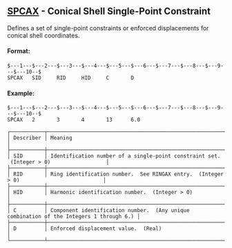 ## [SPCAX](https://help.hexagonmi.com/bundle/MSC_Nastran_2022.4/page/Nastran_Combined_Book/qrg/bulkqrs/TOC.SPCAX.xhtml) - Conical Shell Single-Point Constraint

Defines a set of single-point constraints or enforced displacements for conical shell coordinates.

#### Format:

```nastran
$---1---$---2---$---3---$---4---$---5---$---6---$---7---$---8---$---9---$---10--$
SPCAX   SID     RID     HID     C       D                                       
```
#### Example:

```nastran
$---1---$---2---$---3---$---4---$---5---$---6---$---7---$---8---$---9---$---10--$
SPCAX   2       3       4       13      6.0                                     
```
```text
┌───────────┬─────────────────────────────────────────────────────────────────────────────────────────┐
│ Describer │ Meaning                                                                                 │
├───────────┼─────────────────────────────────────────────────────────────────────────────────────────┤
│ SID       │ Identification number of a single-point constraint set.  (Integer > 0)                  │
├───────────┼─────────────────────────────────────────────────────────────────────────────────────────┤
│ RID       │ Ring identification number.  See RINGAX entry.  (Integer > 0)                           │
├───────────┼─────────────────────────────────────────────────────────────────────────────────────────┤
│ HID       │ Harmonic identification number.  (Integer > 0)                                          │
├───────────┼─────────────────────────────────────────────────────────────────────────────────────────┤
│ C         │ Component identification number.  (Any unique combination of the Integers 1 through 6.) │
├───────────┼─────────────────────────────────────────────────────────────────────────────────────────┤
│ D         │ Enforced displacement value.  (Real)                                                    │
└───────────┴─────────────────────────────────────────────────────────────────────────────────────────┘
```
